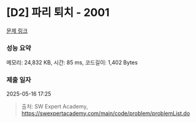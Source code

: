 # [D2] 파리 퇴치 - 2001 

[문제 링크](https://swexpertacademy.com/main/code/problem/problemDetail.do?contestProbId=AV5PzOCKAigDFAUq) 

### 성능 요약

메모리: 24,832 KB, 시간: 85 ms, 코드길이: 1,402 Bytes

### 제출 일자

2025-05-16 17:25



> 출처: SW Expert Academy, https://swexpertacademy.com/main/code/problem/problemList.do